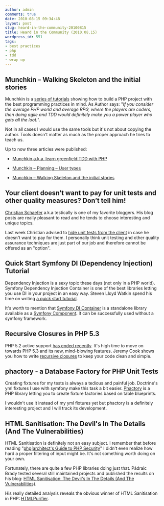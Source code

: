 ```yaml
---
author: admin
comments: true
date: 2010-08-15 09:34:48
layout: post
slug: heard-in-the-community-20100815
title: Heard in the Community (2010.08.15)
wordpress_id: 551
tags:
- best practices
- php
- tdd
- wrap up
---
```


## Munchkin – Walking Skeleton and the initial stories


Munchkin is a [series of tutorials](http://alternateillusion.com/category/munchkin/) showing how to build a PHP project with the best programming practices in mind. As Author says: "_If you consider the average PHP world and average RPG, where the players are coders, then doing agile and TDD would definitely make you a power player who gets all the loot._".

Not in all cases I would use the same tools but it's not about copying the author. Tools doesn't matter as much as the proper approach he tries to teach us.

Up to now three articles were published:



	
  * [Munchkin a.k.a. learn greenfield TDD with PHP](http://alternateillusion.com/2010/07/22/munchkin-a-k-a-learn-greenfield-tdd-with-php/)

	
  * [Munchkin – Planning – User types](http://alternateillusion.com/2010/07/26/munchkin-planning-user-types/)

	
  * [Munchkin – Walking Skeleton and the initial stories](http://alternateillusion.com/2010/08/10/munchkin-walking-skeleton-and-the-initial-stories/)




## Your client doesn’t want to pay for unit tests and other quality measures? Don’t tell him!


[Christian Schaefer](http://twitter.com/testically) a.k.a testically is one of my favorite bloggers. His blog posts are really pleasant to read and he tends to choose interesting and unique topics.

Last week Christian advised to [hide unit tests from the client](http://test.ical.ly/2010/08/10/your-client-doesnt-want-to-pay-for-unit-tests-and-other-quality-measures-dont-tell-him/) in case he doesn't want to pay for them. I personally think unit testing and other quality assurance techniques are just part of our job and therefore cannot be offered as an "option".


## Quick Start Symfony DI (Dependency Injection) Tutorial


Dependency Injection is a sexy topic these days (not only in a PHP world). Symfony Dependency Injection Container is one of the best libraries letting you use DI in your project in an easy way. Steven Lloyd Watkin spend his time on writing [a quick start tutorial](http://www.evilprofessor.co.uk/264-quick-start-symfony-di-dependency-injection-tutorial/).

It's worth to mention that [Symfony DI Container](http://components.symfony-project.org/dependency-injection/) is a standalone library available as a [Symfony Component](http://components.symfony-project.org/). It can be successfully used without a symfony framework.


## Recursive Closures in PHP 5.3


PHP 5.2 active support [has ended recently](http://www.php.net/archive/2010.php#id2010-07-22-1). It's high time to move on towards PHP 5.3 and its new, mind-blowing features. Jeremy Cook shows you how to write [recursive closures](http://jeremycook.ca/2010/08/01/recursive-closures-in-php-5-3/) to keep your code clean and simple.


## phactory - a Database Factory for PHP Unit Tests


Creating fixtures for my tests is always a tedious and painful job. Doctrine's yml fixtures I use with symfony make this task a bit easier. [Phactory](http://phactory.org/) is a PHP library letting you to create fixture factories based on table blueprints.

I wouldn't use it instead of my yml fixtures yet but phactory is a definitely interesting project and I will track its development.


## HTML Sanitisation: The Devil's In The Details (And The Vulnerabilities)


HTML Sanitisation is definitely not an easy subject. I remember that before reading "[php|architect's Guide to PHP Security](http://www.goodreads.com/book/show/515875.php_architect_s_Guide_to_PHP_Security_)" I didn't even realize how hard a proper filtering of input might be. It's not something worth doing on your own.

Fortunately, there are quite a few PHP libraries doing just that. Pádraic Brady tested several still maintained projects and published the results on his blog: [HTML Sanitisation: The Devil's In The Details (And The Vulnerabilities)](http://blog.astrumfutura.com/archives/431-HTML-Sanitisation-The-Devils-In-The-Details-And-The-Vulnerabilities.html).

His really detailed analysis reveals the obvious winner of HTML Sanitisation in PHP: [HTMLPurifier](http://htmlpurifier.org/).
